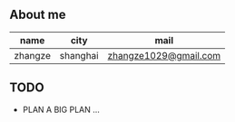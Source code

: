## About me



|name|city|mail
|----|----|---|
|zhangze|shanghai|zhangze1029@gmail.com|


## TODO



- PLAN A BIG PLAN ...